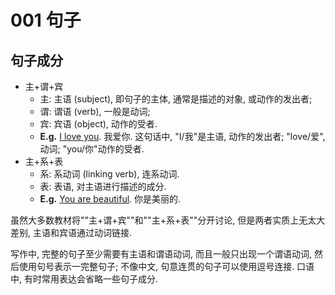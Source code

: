 # 001 句子

## 句子成分

- 主+谓+宾
  - 主: 主语 (subject), 即句子的主体, 通常是描述的对象, 或动作的发出者;
  - 谓: 谓语 (verb), 一般是动词;
  - 宾: 宾语 (object), 动作的受者. 
  - **E.g.** <u>I love you</u>. 我爱你. 这句话中, "I/我"是主语, 动作的发出者; "love/爱", 动词; "you/你"动作的受者.
- 主+系+表
  - 系: 系动词 (linking verb), 连系动词.
  - 表: 表语, 对主语进行描述的成分.
  - **E.g.** <u>You are beautiful</u>. 你是美丽的.

虽然大多数教材将""主+谓+宾""和""主+系+表""分开讨论, 但是两者实质上无太大差别, 主语和宾语通过动词链接.

写作中, 完整的句子至少需要有主语和谓语动词, 而且一般只出现一个谓语动词, 然后使用句号表示一完整句子; 不像中文, 句意连贯的句子可以使用逗号连接. 口语中, 有时常用表达会省略一些句子成分.

